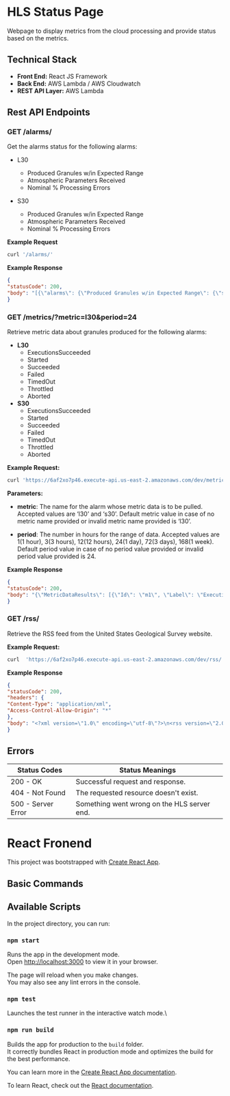 # HLS Status Page

Webpage to display metrics from the cloud processing and provide status based on the metrics.

## Technical Stack

- **Front End:** React JS Framework
- **Back End:** AWS Lambda / AWS Cloudwatch
- **REST API Layer:** AWS Lambda

## Rest API Endpoints
### GET /alarms/

Get the alarms status for the following alarms:
- L30
  - Produced Granules w/in Expected Range
  - Atmospheric Parameters Received
  - Nominal % Processing Errors

- S30
  - Produced Granules w/in Expected Range
  - Atmospheric Parameters Received
  - Nominal % Processing Errors

**Example Request**
```bash
curl '/alarms/'
```

**Example Response**
```json
{
"statusCode": 200,
"body": "[{\"alarms\": {\"Produced Granules w/in Expected Range\": {\"state\": \"OK\", \"state_transitioned_timestamp\": \"2023-08-09 00:40:58.495000+00:00\", \"state_updated_timestamp\": \"2023-08-09 00:40:58.495000+00:00\"}, \"Atmospheric Parameters Received\": {\"state\": \"OK\", \"state_transitioned_timestamp\": \"2023-08-10 05:23:30.604000+00:00\", \"state_updated_timestamp\": \"2023-08-10 05:23:30.604000+00:00\"}, \"Nominal % Processing Errors\": {\"state\": \"OK\", \"state_transitioned_timestamp\": \"2023-08-10 06:39:37.381000+00:00\", \"state_updated_timestamp\": \"2023-08-10 06:39:37.381000+00:00\"}}, \"status\": \"OK\", \"alarm_name\": \"L30 Status\", \"state_updated_timestamp\": \"2023-08-09 00:40:58.495000+00:00\"}, {\"alarms\": {\"Produced Granules w/in Expected Range\": {\"state\": \"ALARM\", \"state_transitioned_timestamp\": \"2023-08-10 07:09:20.862000+00:00\", \"state_updated_timestamp\": \"2023-08-10 07:09:20.862000+00:00\"}, \"Atmospheric Parameters Received\": {\"state\": \"OK\", \"state_transitioned_timestamp\": \"2023-08-10 05:23:30.604000+00:00\", \"state_updated_timestamp\": \"2023-08-10 05:23:30.604000+00:00\"}, \"Nominal % Processing Errors\": {\"state\": \"INSUFFICIENT_DATA\", \"state_transitioned_timestamp\": \"2023-08-10 11:50:57.804000+00:00\", \"state_updated_timestamp\": \"2023-08-10 11:50:57.804000+00:00\"}}, \"status\": \"DANGER\", \"alarm_name\": \"S30 Status\", \"state_updated_timestamp\": \"2023-08-10 07:09:20.862000+00:00\"}]"
}
```

### GET /metrics/?metric=l30&period=24

Retrieve metric data about granules produced for the following alarms:

- **L30**
  - ExecutionsSucceeded
  - Started
  - Succeeded
  - Failed
  - TimedOut
  - Throttled
  - Aborted
- **S30**
  - ExecutionsSucceeded
  - Started
  - Succeeded
  - Failed
  - TimedOut
  - Throttled
  - Aborted

**Example Request:**
```bash
curl 'https://6af2xo7p46.execute-api.us-east-2.amazonaws.com/dev/metrics/?metric=l30&period=24'
```

**Parameters:**

- **metric**: The name for the alarm whose metric data is to be pulled. Accepted values are ‘l30’ and ‘s30’. Default metric value in case of no metric name provided or invalid metric name provided is ‘l30’.
  
- **period**: The number in hours for the range of data. Accepted values are 1(1 hour), 3(3 hours), 12(12 hours), 24(1 day), 72(3 days), 168(1 week). Default period value in case of no period value provided or invalid period value provided is 24.

**Example Response**
```json
{
"statusCode": 200,
"body": "{\"MetricDataResults\": [{\"Id\": \"m1\", \"Label\": \"ExecutionsSucceeded\", \"Timestamps\": [\"2023-08-09 00:00:00+00:00\"], \"Values\": [4589.0], \"StatusCode\": \"Complete\"}, {\"Id\": \"m2\", \"Label\": \"Started\", \"Timestamps\": [\"2023-08-09 00:00:00+00:00\"], \"Values\": [1907.0], \"StatusCode\": \"Complete\"}, {\"Id\": \"m3\", \"Label\": \"Succeeded\", \"Timestamps\": [\"2023-08-09 00:00:00+00:00\"], \"Values\": [4589.0], \"StatusCode\": \"Complete\"}, {\"Id\": \"m4\", \"Label\": \"Failed\", \"Timestamps\": [\"2023-08-09 00:00:00+00:00\"], \"Values\": [49.0], \"StatusCode\": \"Complete\"}, {\"Id\": \"m5\", \"Label\": \"TimedOut\", \"Timestamps\": [\"2023-08-09 00:00:00+00:00\"], \"Values\": [0.0], \"StatusCode\": \"Complete\"}, {\"Id\": \"m6\", \"Label\": \"Throttled\", \"Timestamps\": [\"2023-08-09 00:00:00+00:00\"], \"Values\": [0.0], \"StatusCode\": \"Complete\"}, {\"Id\": \"m7\", \"Label\": \"Aborted\", \"Timestamps\": [\"2023-08-09 00:00:00+00:00\"], \"Values\": [0.0], \"StatusCode\": \"Complete\"}], \"Messages\": [], \"ResponseMetadata\": {\"RequestId\": \"33351834-e202-4fdf-8076-2279366d3e71\", \"HTTPStatusCode\": 200, \"HTTPHeaders\": {\"x-amzn-requestid\": \"33351834-e202-4fdf-8076-2279366d3e71\", \"content-type\": \"text/xml\", \"content-length\": \"2319\", \"date\": \"Thu, 10 Aug 2023 16:36:23 GMT\"}, \"RetryAttempts\": 0}}"
}

```

### GET /rss/

Retrieve the RSS feed from the United States Geological Survey website.

**Example Request:**
```bash
curl  'https://6af2xo7p46.execute-api.us-east-2.amazonaws.com/dev/rss/'
```

**Example Response**
```json
{
"statusCode": 200,
"headers": {
"Content-Type": "application/xml",
"Access-Control-Allow-Origin": "*"
},
"body": "<?xml version=\"1.0\" encoding=\"utf-8\"?>\n<rss version=\"2.0\" xml:base=\"https://www.usgs.gov/\" xmlns:dc=\"http://purl.org/dc/elements/1.1/\" xmlns:content=\"http://purl.org/rss/1.0/modules/content/\" xmlns:foaf=\"http://xmlns.com/foaf/0.1/\" xmlns:og=\"http://ogp.me/ns#\" xmlns:rdfs=\"http://www.w3.org/2000/01/rdf-schema#\" xmlns:schema=\"http://schema.org/\" xmlns:sioc=\"http://rdfs.org/sioc/ns#\" xmlns:sioct=\"http://rdfs.org/sioc/types#\" xmlns:skos=\"http://www.w3.org/2004/02/skos/core#\" xmlns:xsd=\"http://www.w3.org/2001/XMLSchema#\" xmlns:atom=\"http://www.w3.org/2005/Atom\">\n <channel>\n <title>Landsat Missions</title>\n <description>RSS feed of news related to Landsat Missions</description>\n <link>https://www.usgs.gov/</link>\n <atom:link href=\"https://www.usgs.gov/science-support/322/news/feed\" rel=\"self\" type=\"application/rss+xml\" />\n <language>en</language>\n \n <item>\n<title>Current Landsat Science Team Reflects at Final Meeting</title>\n <link>https://www.usgs.gov/landsat-missions/news/current-landsat-science-team-reflects-final-meeting?utm_source=comms&amp;amp;utm_medium=rss&amp;amp;utm_campaign=news</link>\n <description>&lt;p&gt;The Winter 2023 USGS-NASA Landsat Science Team (LST) meeting was held February 7-9, 2023, at the Desert Research Institute in Reno, Nevada. This meeting concludes the five-year term of the current team. &lt;/p&gt;</description>\n <pubDate>Thu, 2 Mar 2023 15:25:54 EST\n</pubDate>\n <dc:creator>lowen@contractor.usgs.gov</dc:creator>\n <guid isPermaLink=\"false\">f0d4f95c-c6ec-45b7-91ed-b1e2dca796ff</guid>\n <author>lowen@contractor.usgs.gov (lowen@contractor.usgs.gov)</author>\n <source url=\"https://www.usgs.gov/science-support/322/news/feed\">U.S. Geological Survey</source>\n</item>\n\n </channel>\n</rss>\n"
}

```
## Errors

| **Status Codes** | **Status Meanings** |
|----------------|-------------------|
| 200 - OK | Successful request and response. |
| 404 - Not Found | The requested resource doesn't exist. |
| 500 - Server Error | Something went wrong on the HLS server end. |

# React Fronend
This project was bootstrapped with [Create React App](https://github.com/facebook/create-react-app).
## Basic Commands

## Available Scripts

In the project directory, you can run:

### `npm start`

Runs the app in the development mode.\
Open [http://localhost:3000](http://localhost:3000) to view it in your browser.

The page will reload when you make changes.\
You may also see any lint errors in the console.

### `npm test`

Launches the test runner in the interactive watch mode.\
### `npm run build`

Builds the app for production to the `build` folder.\
It correctly bundles React in production mode and optimizes the build for the best performance.

You can learn more in the [Create React App documentation](https://facebook.github.io/create-react-app/docs/getting-started).

To learn React, check out the [React documentation](https://reactjs.org/).

